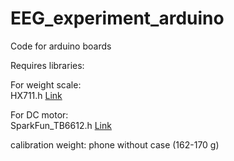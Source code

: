 # EEG_experiment_arduino
Code for arduino boards

Requires libraries:

For weight scale:  
HX711.h [Link](https://github.com/sparkfun/SparkFun_TB6612FNG_Arduino_Library)

For DC motor:  
SparkFun_TB6612.h [Link](https://github.com/bogde/HX711)

calibration weight: phone without case (162-170 g)

